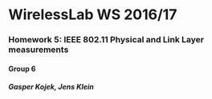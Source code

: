 # WirelessLab WS 2016/17



### Homework 5: IEEE 802.11 Physical and Link Layer measurements



#### Group 6

##### Gasper Kojek, Jens Klein